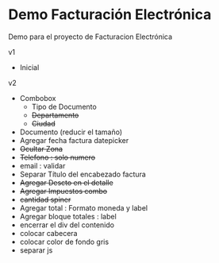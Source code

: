 # Demo Facturación Electrónica
Demo para el proyecto de Facturacion Electrónica

v1
 * Inicial

v2
* Combobox
    - Tipo de Documento
    - ~~Departamento~~
    - ~~Ciudad~~
* Documento (reducir el tamaño)
* Agregar fecha factura   datepicker
* ~~Ocultar Zona~~
* ~~Telefono : solo numero~~
* email : validar
* Separar Título del encabezado factura
* ~~Agregar Descto en el detalle~~
* ~~Agregar Impuestos combo~~
* ~~cantidad spiner~~
* Agregar total : Formato moneda y label
* Agregar bloque totales : label
* encerrar el div del contenido
* colocar cabecera
* colocar color de fondo gris
* separar js